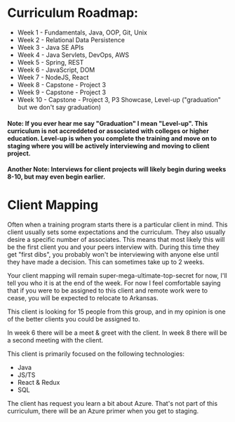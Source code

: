 # Curriculum Roadmap:

 - Week 1 - Fundamentals, Java, OOP, Git, Unix
 - Week 2 - Relational Data Persistence
 - Week 3 - Java SE APIs
 - Week 4 - Java Servlets, DevOps, AWS
 - Week 5 - Spring, REST
 - Week 6 - JavaScript, DOM
 - Week 7 - NodeJS, React
 - Week 8 - Capstone - Project 3
 - Week 9 - Capstone - Project 3
 - Week 10 - Capstone - Project 3, P3 Showcase, Level-up ("graduation" but we don't say graduation)

#### Note: If you ever hear me say "Graduation" I mean "Level-up". This curriculum is not accreddeted or associated with colleges or higher education. Level-up is when you complete the training and move on to staging where you will be actively interviewing and moving to client project.

#### Another Note: Interviews for client projects will likely begin during weeks 8-10, but may even begin earlier.

# Client Mapping
Often when a training program starts there is a particular client in mind. This client usually sets some expectations and the curriculum. They also usually desire a specific number of associates. This means that most likely this will be the first client you and your peers interview with. During this time they get "first dibs", you probably won't be interviewing with anyone else until they have made a decision. This can sometimes take up to 2 weeks.
  
Your client mapping will remain super-mega-ultimate-top-secret for now, I'll tell you who it is at the end of the week. For now I feel comfortable saying that if you were to be assigned to this client and remote work were to cease, you will be expected to relocate to Arkansas.
  
This client is looking for 15 people from this group, and in my opinion is one of the better clients you could be assigned to.
  
In week 6 there will be a meet & greet with the client. In week 8 there will be a second meeting with the client.
  
This client is primarily focused on the following technologies:
 - Java
 - JS/TS
 - React & Redux
 - SQL


The client has request you learn a bit about Azure. That's not part of this curriculum, there will be an Azure primer when you get to staging.
